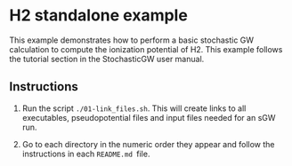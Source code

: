 # H2 standalone example

This example demonstrates how to perform a basic stochastic GW calculation
to compute the ionization potential of H2. This example follows the tutorial
section in the StochasticGW user manual.

## Instructions

1. Run the script `./01-link_files.sh`. This will create links to all executables,
   pseudopotential files and input files needed for an sGW run.

2. Go to each directory in the numeric order they appear and follow the
   instructions in each `README.md `file.

